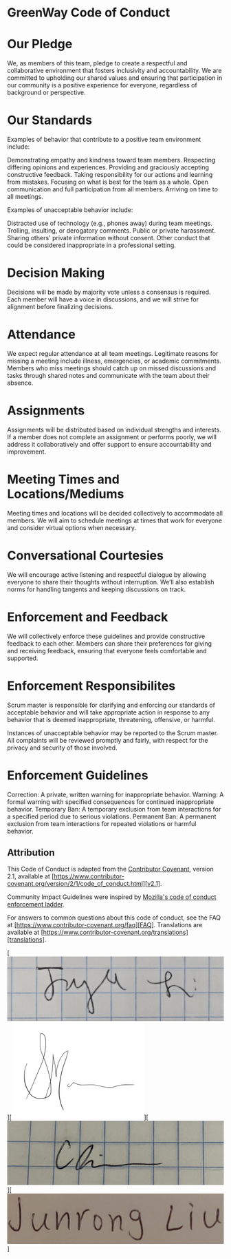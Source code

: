 # GreenWay Code of Conduct

# Our Pledge
We, as members of this team, pledge to create a respectful and collaborative environment that fosters 
inclusivity and accountability. We are committed to upholding our shared values and ensuring that participation 
in our community is a positive experience for everyone, regardless of background or perspective.


# Our Standards
Examples of behavior that contribute to a positive team environment include:

Demonstrating empathy and kindness toward team members.
Respecting differing opinions and experiences.
Providing and graciously accepting constructive feedback.
Taking responsibility for our actions and learning from mistakes.
Focusing on what is best for the team as a whole.
Open communication and full participation from all members.
Arriving on time to all meetings.


Examples of unacceptable behavior include:

Distracted use of technology (e.g., phones away) during team meetings.
Trolling, insulting, or derogatory comments.
Public or private harassment.
Sharing others' private information without consent.
Other conduct that could be considered inappropriate in a professional setting.

# Decision Making
Decisions will be made by majority vote unless a consensus is required. Each 
member will have a voice in discussions, and we will strive for alignment before 
finalizing decisions.

# Attendance
We expect regular attendance at all team meetings. Legitimate reasons for missing 
a meeting include illness, emergencies, or academic commitments. Members who miss 
meetings should catch up on missed discussions and tasks through shared notes and 
communicate with the team about their absence.

# Assignments
Assignments will be distributed based on individual strengths and interests. If 
a member does not complete an assignment or performs poorly, we will address it 
collaboratively and offer support to ensure accountability and improvement.

# Meeting Times and Locations/Mediums
Meeting times and locations will be decided collectively to accommodate all members. 
We will aim to schedule meetings at times that work for everyone and consider virtual 
options when necessary.

# Conversational Courtesies
We will encourage active listening and respectful dialogue by allowing everyone to share 
their thoughts without interruption. We’ll also establish norms for handling tangents and 
keeping discussions on track.

# Enforcement and Feedback
We will collectively enforce these guidelines and provide constructive feedback to each other. 
Members can share their preferences for giving and receiving feedback, ensuring that everyone 
feels comfortable and supported.

# Enforcement Responsibilites
Scrum master is responsible for clarifying and enforcing our standards of acceptable behavior 
and will take appropriate action in response to any behavior that is deemed inappropriate, 
threatening, offensive, or harmful.

Instances of unacceptable behavior may be reported to the Scrum master. All complaints will be 
reviewed promptly and fairly, with respect for the privacy and security of those involved.

# Enforcement Guidelines
Correction: A private, written warning for inappropriate behavior.
Warning: A formal warning with specified consequences for continued inappropriate behavior.
Temporary Ban: A temporary exclusion from team interactions for a specified period due to serious violations.
Permanent Ban: A permanent exclusion from team interactions for repeated violations or harmful behavior.

## Attribution

This Code of Conduct is adapted from the [Contributor Covenant][homepage],
version 2.1, available at
[https://www.contributor-covenant.org/version/2/1/code_of_conduct.html][v2.1].

Community Impact Guidelines were inspired by
[Mozilla's code of conduct enforcement ladder][Mozilla CoC].

For answers to common questions about this code of conduct, see the FAQ at
[https://www.contributor-covenant.org/faq][FAQ]. Translations are available at
[https://www.contributor-covenant.org/translations][translations].

[homepage]: https://www.contributor-covenant.org
[v2.1]: https://www.contributor-covenant.org/version/2/1/code_of_conduct.html
[Mozilla CoC]: https://github.com/mozilla/diversity
[FAQ]: https://www.contributor-covenant.org/faq
[translations]: https://www.contributor-covenant.org/translations

[![jay signature](src/20241010_095004.jpg)][![sofia signature](src/SofiaSig.jpg)][![colleen signature](src/ColleenQuinnSignature.jpg)][![junrong signature](src/JunrongSignature.jpg)]
